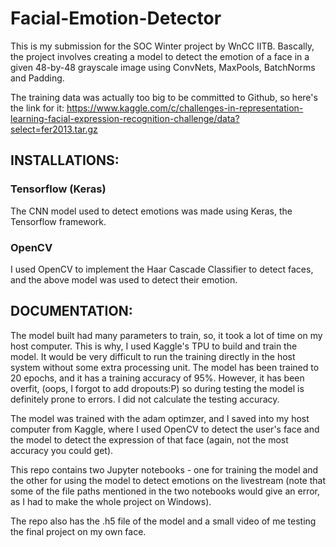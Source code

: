 # Facial-Emotion-Detector

This is my submission for the SOC Winter project by WnCC IITB. Bascally, the project involves creating a model to detect the emotion of a face in a given 48-by-48 grayscale image using ConvNets, MaxPools, BatchNorms and Padding.

The training data was actually too big to be committed to Github, so here's the link for it: https://www.kaggle.com/c/challenges-in-representation-learning-facial-expression-recognition-challenge/data?select=fer2013.tar.gz

## INSTALLATIONS:
 ### Tensorflow (Keras)
 The CNN model used to detect emotions was made using Keras, the Tensorflow framework.
 ### OpenCV
 I used OpenCV to implement the Haar Cascade Classifier to detect faces, and the above model was used to detect their emotion.

## DOCUMENTATION:
The model built had many parameters to train, so, it took a lot of time on my host computer. This is why, I used Kaggle's TPU to build and train the model. It would be very difficult to run the training directly in the host system without some extra processing unit. The model has been trained to 20 epochs, and it has a training accuracy of 95%. However, it has been overfit, (oops, I forgot to add dropouts:P) so during testing the model is definitely prone to errors. I did not calculate the testing accuracy.

The model was trained with the adam optimzer, and I saved into my host computer from Kaggle, where I used OpenCV to detect the user's face and the model to detect the expression of that face (again, not the most accuracy you could get).

This repo contains two Jupyter notebooks - one for training the model and the other for using the model to detect emotions on the livestream (note that some of the file paths mentioned in the two notebooks would give an error, as I had to make the whole project on Windows).

The repo also has the .h5 file of the model and a small video of me testing the final project on my own face.
